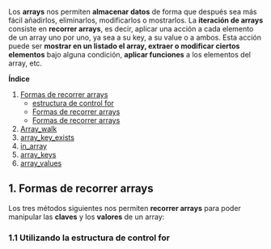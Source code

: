 Los **arrays** nos permiten **almacenar datos** de forma que después sea más fácil añadirlos, eliminarlos, modificarlos o mostrarlos. La **iteración de arrays** consiste en **recorrer arrays**, es decir, aplicar una acción a cada elemento de un array uno por uno, ya sea a su key, a su value o a ambos. Esta acción puede ser **mostrar en un listado el array, extraer o modificar ciertos elementos** bajo alguna condición, **aplicar funciones** a los elementos del array, etc.

**Índice**   
1. [ Formas de recorrer arrays](#id1)
    - [ estructura de control for](#id1)
    - [ Formas de recorrer arrays](#id1)
    - [ Formas de recorrer arrays](#id1)
2. [ Array_walk](#id2)
3. [ array_key_exists](#id3)
4. [ in_array](#id4)
5. [array_keys](#id5)
6. [array_values](#id6)

## 1. Formas de recorrer arrays <a name="id1"></a>
Los tres métodos siguientes nos permiten **recorrer arrays** para poder manipular las **claves** y los **valores** de un array:

### 1.1 Utilizando la estructura de control for <a name="id1.1"></a>
